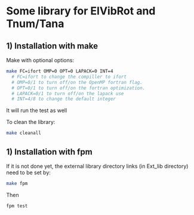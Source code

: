 # Some library for ElVibRot and Tnum/Tana

## 1) Installation with make

Make with optional options:

```bash
make FC=ifort OMP=0 OPT=0 LAPACK=0 INT=4
  # FC=ifort to change the compiller to ifort
  # OMP=0/1 to turn off/on the OpenMP fortran flag.
  # OPT=0/1 to turn off/on the fortran optimization.
  # LAPACK=0/1 to turn off/on the lapack use
  # INT=4/8 to change the default integer
```

It will run the test as well

To clean the library:

```bash
make cleanall
```


## 1) Installation with fpm

If it is not done yet, the external library directory links (in Ext_lib directory) need to be set by:

```bash
make fpm
````

Then 

```bash
fpm test
```

